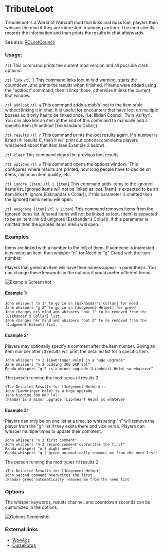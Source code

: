 # TributeLoot

TributeLoot is a World of Warcraft mod that links raid boss loot, players then whisper the mod if they are interested in winning an item. The mod silently records the information and then prints the results in chat afterwards.

See also: [RCLootCouncil](https://www.curseforge.com/wow/addons/rclootcouncil)

### Usage:

`/tl`
This command prints the current mod version and all possible slash options.

`/tl link`
`/tl l`
This command links loot in raid warning, starts the countdown, and prints the results when finished. If items were added using the "addloot" command, then it links those, otherwise it links the current loot window.

`/tl addloot`
`/tl a`
This command adds a mob's loot to the item table without linking it in chat. It is useful for encounters that have loot on multiple bosses so it only has to be linked once. (i.e. Illidari Council, Twin Val'kyr).  You can also link an item at the end of this command to manually add a specific item (/tl addloot [Eskhandar's Collar]).

`/tl results`
`/tl r`
This command prints the loot results again.
If a number is listed (/tl results 1), then it will print out optional comments players whispered about that item (see Example 2 below).

`/tl clear`
This command clears the previous loot results.

`/tl options`
`/tl o`
This command opens the options window.  This configures where results are printed, how long people have to decide on items, minimum item quality, etc.

`/tl ignore [item]`
`/tl i [item]`
This command adds items to the ignored items list. Ignored items will not be linked as loot.
[item] is expected to be an item link (/tl ignore [Eskhandar's Collar]), if this parameter is omitted then the ignored items menu will open.

`/tl unignore [item]`
`/tl u [item]`
This command removes items from the ignored items list. Ignored items will not be linked as loot.
[item] is expected to be an item link (/tl unignore [Eskhandar's Collar]), if this parameter is omitted then the ignored items menu will open.

### Examples

Items are linked with a number to the left of them. If someone is interested in winning an item, then whisper "n" for Need or "g" Greed with the item number.

Players that greed an item will have their names appear in parenthesis. You can change these keywords in the options if you'd prefer different terms.

![Example Screenshot](https://zombiejunk.s3.amazonaws.com/tributeloot.jpg)

#### Example 1:

```
John whispers "n 1" to go in on [Eskhandar's Collar] for need
Jane whispers "g 2" to go in on [Judgement Helmet] for greed
John changes his mind and whispers "out 1" to be removed from the [Eskhandar's Collar] list.
Jane changes her mind and whispers "out 2" to be removed from the [Judgement Helmet] list.
```

#### Example 2:
Players may optionally specify a comment after the item number.
Giving an item number after /tl results will print the detailed list for a specific item.

```
John whispers "n 2 [Lawbringer Helm] is a huge upgrade"
Jane whispers "n 2 bidding 300 DKP lol"
Panda whispers "g 2 is a minor upgrade [Lionheart Helm] so whatever"
```

The person running the mod types /tl results 2

```
<TL> Detailed Results for [Judgement Helment].
John [Lawbringer Helm] is a huge upgrade
Jane bidding 300 DKP lol
(Panda) is a minor upgrade [Lionheart Helm] so whatever
```

#### Example 3:
Players can only be on one list at a time, so whispering "n" will remove the player from the "g" list if they exists there and vice versa.
Players can whisper multiple times to update their comment.

```
John whispers "n 2 first comment"
John whispers "n 2 second comment overwrites the first"
Panda whispers "n 2 might need"
Panda whispers "g 2 greed automatically removes me from the need list"
```

The person running the mod types /tl results 2

```
<TL> Detailed Results for [Judgement Helmet].
John second comment overwrites the first
(Panda) greed automatically removes me from the need list
```

### Options

The whisper keywords, results channel, and countdown seconds can be customized in the options.

![Options Screenshot](https://zombiejunk.s3.amazonaws.com/tributeloot-options.jpg)


### External links

* [WowAce](https://www.wowace.com/projects/tributeloot)
* [CurseForge](https://www.curseforge.com/wow/addons/tributeloot)
